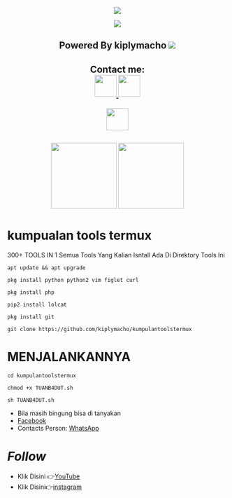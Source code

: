 <p align="center">
<img src="https://readme-typing-svg.herokuapp.com?color=%2336BCF7&center=true&vCenter=true&lines=Channel+YouTube+@km7ujuh" />
</p>

<p align="center">
<img src="https://readme-typing-svg.herokuapp.com?color=%2336BCF7&center=true&vCenter=true&lines=K+I+P+L+Y+M+A+C+H+O" />
</p>

<h2 align="center">
Powered By kiplymacho
<img src="https://img.shields.io/badge/Version-1.0.0-blue.svg"></h2>

</p> 

<div height='45' align="center">
<h2>Contact me: <br>
<a href="https://github.com/kiplymacho"> <img src="https://cdn.jsdelivr.net/npm/simple-icons@3.0.1/icons/github.svg" height='50'> </a>
<a href="https://facebook.com/kiplymachobanjar"> <img src="https://cdn.jsdelivr.net/npm/simple-icons@3.0.1/icons/facebook.svg" height='50'> </a>

<a href="https://paypal.me/kiplymacho"> <img src="https://cdn.trakteer.id/images/embed/trbtn-red-6.png" height='50'> </a>
</h2>
</div>
<h2 align="center">
<img height=150 src="https://github-readme-stats.vercel.app/api/top-langs/?username=kiplymacho&layout=compact&theme=dark">
<img height=150 src="https://github-readme-stats.vercel.app/api?username=kiplymacho&count_private=true&show_icons=true&theme=dark">
<h2 align="center">

# kumpualan tools termux
300+ TOOLS IN 1
Semua Tools Yang Kalian Isntall Ada Di Direktory Tools Ini

```
apt update && apt upgrade
```
```
pkg install python python2 vim figlet curl
```

```
pkg install php
```

```
pip2 install lolcat
```

```
pkg install git
```

```
git clone https://github.com/kiplymacho/kumpulantoolstermux
```

# MENJALANKANNYA

```
cd kumpulantoolstermux
```
```
chmod +x TUANB4DUT.sh
```
```
sh TUANB4DUT.sh
```

- Bila masih bingung bisa di tanyakan 
- [Facebook](https://www.facebook.com/httpcustomkiplymacho/)
- Contacts Person: [WhatsApp](https://wa.me/6285751032225) 

# _Follow_
- Klik Disini 👉[YouTube](https://www.youtube.com/@km7ujuh)
- Klik Disini👉[instagram](https://github.com/kiplymacho)
